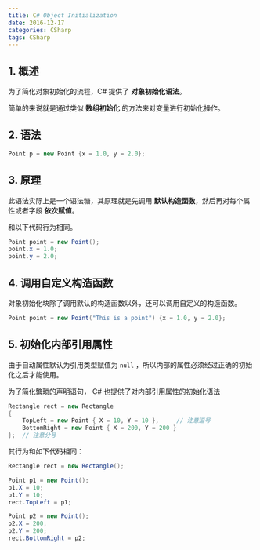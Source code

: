```yaml
---
title: C# Object Initialization
date: 2016-12-17
categories: CSharp
tags: CSharp
---
```


## 1. 概述

为了简化对象初始化的流程，C# 提供了 **对象初始化语法**。

简单的来说就是通过类似 **数组初始化** 的方法来对变量进行初始化操作。


<!-- more -->

## 2. 语法

```csharp
Point p = new Point {x = 1.0, y = 2.0};
```

## 3. 原理

此语法实际上是一个语法糖，其原理就是先调用 **默认构造函数**，然后再对每个属性或者字段 **依次赋值**。

和以下代码行为相同。

```csharp
Point point = new Point();
point.x = 1.0;
point.y = 2.0;
```

## 4. 调用自定义构造函数

对象初始化块除了调用默认的构造函数以外，还可以调用自定义的构造函数。

```csharp
Point point = new Point("This is a point") {x = 1.0, y = 2.0};
```

## 5. 初始化内部引用属性

由于自动属性默认为引用类型赋值为 `null` ，所以内部的属性必须经过正确的初始化之后才能使用。

为了简化繁琐的声明语句， C# 也提供了对内部引用属性的初始化语法

```csharp
Rectangle rect = new Rectangle
{
    TopLeft = new Point { X = 10, Y = 10 },     // 注意逗号
    BottomRight = new Point { X = 200, Y = 200 }
};  // 注意分号
```

其行为和如下代码相同：

```csharp
Rectangle rect = new Rectangle();

Point p1 = new Point();
p1.X = 10;
p1.Y = 10;
rect.TopLeft = p1;

Point p2 = new Point();
p2.X = 200;
p2.Y = 200;
rect.BottomRight = p2;
```
